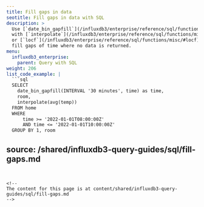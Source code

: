 ```yaml
---
title: Fill gaps in data
seotitle: Fill gaps in data with SQL
description: >
  Use [`date_bin_gapfill`](/influxdb3/enterprise/reference/sql/functions/time-and-date/#date_bin_gapfill)
  with [`interpolate`](/influxdb3/enterprise/reference/sql/functions/misc/#interpolate)
  or [`locf`](/influxdb3/enterprise/reference/sql/functions/misc/#locf) to
  fill gaps of time where no data is returned.
menu:
  influxdb3_enterprise:
    parent: Query with SQL
weight: 206
list_code_example: |
  ```sql
  SELECT
    date_bin_gapfill(INTERVAL '30 minutes', time) as time,
    room,
    interpolate(avg(temp))
  FROM home
  WHERE
      time >= '2022-01-01T08:00:00Z'
      AND time <= '2022-01-01T10:00:00Z'
  GROUP BY 1, room
  ```
source: /shared/influxdb3-query-guides/sql/fill-gaps.md
---
```


<!--
The content for this page is at content/shared/influxdb3-query-guides/sql/fill-gaps.md
-->

